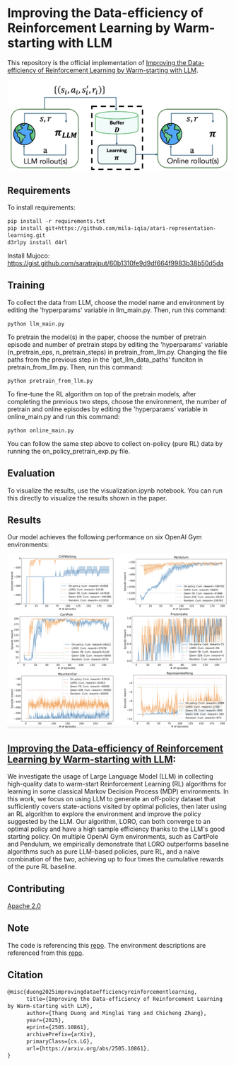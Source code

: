 # Improving the Data-efficiency of Reinforcement Learning by Warm-starting with LLM

This repository is the official implementation of [Improving the Data-efficiency of Reinforcement Learning by Warm-starting with LLM](placeholder). 

![](https://github.com/duongnhatthang/LlamaGym/blob/main/figs/loro.png)
## Requirements

To install requirements:


```setup
pip install -r requirements.txt
pip install git+https://github.com/mila-iqia/atari-representation-learning.git
d3rlpy install d4rl
```
Install Mujoco: https://gist.github.com/saratrajput/60b1310fe9d9df664f9983b38b50d5da


## Training

To collect the data from LLM, choose the model name and environment by editing the 'hyperparams' variable in llm_main.py. Then, run this command:

```llm_data_collection
python llm_main.py
```

To pretrain the model(s) in the paper, choose the number of pretrain episode and number of pretrain steps by editing the 'hyperparams' variable (n_pretrain_eps, n_pretrain_steps) in pretrain_from_llm.py. Changing the file paths from the previous step in the 'get_llm_data_paths' funciton in pretrain_from_llm.py. Then, run this command:

```pretrain
python pretrain_from_llm.py
```

To fine-tune the RL algorithm on top of the pretrain models, after completing the previous two steps, choose the environment, the number of pretrain and online episodes by editing the 'hyperparams' variable in online_main.py and run this command:

```fine_tune
python online_main.py
```

You can follow the same step above to collect on-policy (pure RL) data by running the on_policy_pretrain_exp.py file.

## Evaluation

To visualize the results, use the visualization.ipynb notebook. You can run this directly to visualize the results shown in the paper.

## Results

Our model achieves the following performance on six OpenAI Gym environments:

![](https://github.com/duongnhatthang/LlamaGym/blob/main/figs/main_results.png)

## [Improving the Data-efficiency of Reinforcement Learning by Warm-starting with LLM](Placeholder):
We investigate the usage of Large Language Model (LLM) in collecting high-quality data to warm-start Reinforcement Learning (RL) algorithms for learning in some classical Markov Decision Process (MDP) environments. In this work, we focus on using LLM to generate an off-policy dataset that sufficiently covers state-actions visited by optimal policies, then later using an RL algorithm to explore the environment and improve the policy suggested by the LLM. Our algorithm, LORO, can both converge to an optimal policy and have a high sample efficiency thanks to the LLM's good starting policy. On multiple OpenAI Gym environments, such as CartPole and Pendulum, we empirically demonstrate that LORO outperforms baseline algorithms such as pure LLM-based policies, pure RL, and a naive combination of the two, achieving up to four times the cumulative rewards of the pure RL baseline.

## Contributing

[Apache 2.0](https://github.com/duongnhatthang/LlamaGym/blob/main/LICENSE)

## Note

The code is referencing this [repo](https://github.com/KhoomeiK/LlamaGym). The environment descriptions are referenced from this [repo](https://github.com/mail-ecnu/Text-Gym-Agents).

## Citation
```
@misc{duong2025improvingdataefficiencyreinforcementlearning,
      title={Improving the Data-efficiency of Reinforcement Learning by Warm-starting with LLM}, 
      author={Thang Duong and Minglai Yang and Chicheng Zhang},
      year={2025},
      eprint={2505.10861},
      archivePrefix={arXiv},
      primaryClass={cs.LG},
      url={https://arxiv.org/abs/2505.10861}, 
}
```
